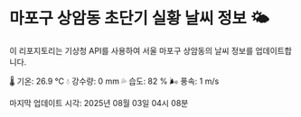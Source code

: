 
# 마포구 상암동 초단기 실황 날씨 정보 🌤️

이 리포지토리는 기상청 API를 사용하여 서울 마포구 상암동의 날씨 정보를 업데이트합니다. 

🌡️ 기온: 26.9 ℃
💧 강수량: 0 mm
💦 습도: 82 %
🌬️ 풍속: 1 m/s

마지막 업데이트 시각: 2025년 08월 03일 04시 08분    

